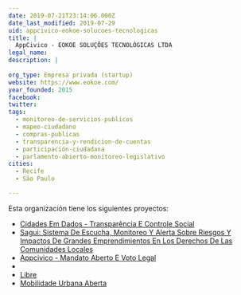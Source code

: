 ```yaml
---
date: 2019-07-21T23:14:06.000Z
date_last_modified: 2019-07-29
uid: appcivico-eokoe-solucoes-tecnologicas
title: |
  AppCivico - EOKOE SOLUÇÕES TECNOLÓGICAS LTDA
legal_name: 
description: |
  
org_type: Empresa privada (startup)
website: https://www.eokoe.com/
year_founded: 2015
facebook: 
twitter: 
tags:
  - monitoreo-de-servicios-publicos
  - mapeo-ciudadano
  - compras-publicas
  - transparencia-y-rendicion-de-cuentas
  - participación-ciudadana
  - parlamento-abierto-monitoreo-legislativo
cities: 
  - Recife
  - São Paulo

---
```


Esta organización tiene los siguientes proyectos:

- [Cidades Em Dados - Transparência E Controle Social](/proyectos/cidades-em-dados-transparencia-e-controle-social)
- [Sagui: Sistema De Escucha, Monitoreo Y Alerta Sobre Riesgos Y Impactos De Grandes Emprendimientos En Los Derechos De Las Comunidades Locales](/proyectos/sagui-sistema-de-escucha-monitoreo-y-alerta-sobre-riesgos-y-impactos-de-grandes-emprendimientos-en-los-derechos-de-las-comunidades-locales)
- [Appcivico - Mandato Aberto E Voto Legal](/proyectos/appcivico-mandato-aberto-e-voto-legal)
- [](/proyectos/mobilidade-urbana-aberta)
- [Libre](/proyectos/libre)
- [Mobilidade Urbana Aberta](/proyectos/mobilidade-urbana-aberta)
